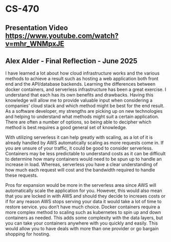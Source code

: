 # CS-470

## Presentation Video https://www.youtube.com/watch?v=mhr_WNMpxJE

## Alex Alder - Final Reflection - June 2025

<p>I have learned a lot about how cloud infrastructure works and the various methods to achieve a result such as hosting a web application both front end and the API/database backends. Learning the differences between docker containers, and serverless infrastructure has been a great exercise. I understand that each has its own benefits and drawbacks. Having this knowledge will allow me to provide valuable input when considering a companies’ cloud stack and which method might be best for the end result. As a software developer, my strengths are picking up on new technologies and helping to understand what methods might suit a certain application. There are often a number of options, so being able to decipher which method is best requires a good general set of knowledge. </p>
 
<p>With utilizing serverless it can help greatly with scaling, as a lot of it is already handled by AWS automatically scaling as more requests come in. If you are unsure of your traffic, it could be good to consider serverless. Containers may be less predictable to understand costs as it can be difficult to determine how many containers would need to be spun up to handle an increase in load. Whereas, serverless you have a clear understanding of how much each request will cost and the bandwidth required to handle these requests. </p>
 
<p>Pros for expansion would be more in the serverless area since AWS will automatically scale the application for you. However, this would also mean that you are locked in with AWS and should they decide to increaes costs or if for any reason AWS stops serving your data it would take a lot of time to restore service. you don’t have much choice.  Docker containers require a more complex method to scaling such as kubernetes to spin up and down containers as needed. This adds some complexity with the data layers, but you can take your containers anywhere with you quickly and easily. This would allow you to have deals with more than one provider or go bargain shopping for hosting. </p>
